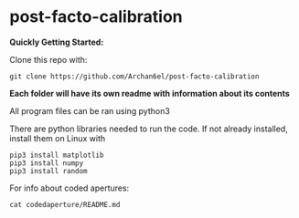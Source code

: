 # post-facto-calibration

**Quickly Getting Started:**

Clone this repo with:

`git clone https://github.com/Archan6el/post-facto-calibration`

**Each folder will have its own readme with information about its contents**

All program files can be ran using python3


There are python libraries needed to run the code. If not already installed, install them on Linux with
```
pip3 install matplotlib
pip3 install numpy 
pip3 install random
```


For info about coded apertures:

`cat codedaperture/README.md`
